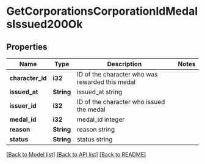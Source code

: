 # GetCorporationsCorporationIdMedalsIssued200Ok

## Properties

Name | Type | Description | Notes
------------ | ------------- | ------------- | -------------
**character_id** | **i32** | ID of the character who was rewarded this medal | 
**issued_at** | **String** | issued_at string | 
**issuer_id** | **i32** | ID of the character who issued the medal | 
**medal_id** | **i32** | medal_id integer | 
**reason** | **String** | reason string | 
**status** | **String** | status string | 

[[Back to Model list]](../README.md#documentation-for-models) [[Back to API list]](../README.md#documentation-for-api-endpoints) [[Back to README]](../README.md)


